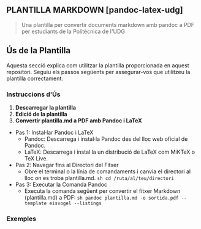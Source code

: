 ## PLANTILLA MARKDOWN [pandoc-latex-udg]
> Una plantilla per convertir documents markdown amb pandoc a PDF per estudiants de la Politècnica de l'UDG

## Ús de la Plantilla

Aquesta secció explica com utilitzar la plantilla proporcionada en aquest repositori. Seguiu els passos següents per assegurar-vos que utilitzeu la plantilla correctament.

### Instruccions d'Ús

1. **Descarregar la plantilla**
2. **Edició de la plantilla**
3. **Convertir plantilla.md a PDF amb Pandoc i LaTeX**
  - Pas 1: Instal·lar Pandoc i LaTeX
    - Pandoc: Descarrega i instal·la Pandoc des del lloc web oficial de Pandoc.
    - LaTeX: Descarrega i instal·la un distribució de LaTeX com MiKTeX o TeX Live.
  - Pas 2: Navegar fins al Directori del Fitxer
    - Obre el terminal o la línia de comandaments i canvia el directori al lloc on es troba plantilla.md.
  ```sh cd /ruta/al/teu/directori```
  - Pas 3: Executar la Comanda Pandoc
    - Executa la comanda següent per convertir el fitxer Markdown (plantilla.md) a PDF:
  ``` sh pandoc plantilla.md -o sortida.pdf --template eisvogel --listings ```

### Exemples







